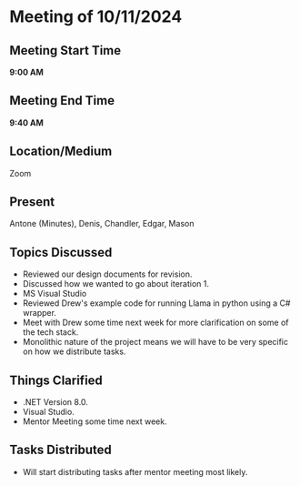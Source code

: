 # Meeting of 10/11/2024

## Meeting Start Time

 **9:00 AM** 

## Meeting End Time

**9:40 AM**

## Location/Medium

Zoom

## Present

Antone (Minutes), Denis, Chandler, Edgar, Mason

## Topics Discussed
- Reviewed our design documents for revision.
- Discussed how we wanted to go about iteration 1.
- MS Visual Studio
- Reviewed Drew's example code for running Llama in python using a C# wrapper.
- Meet with Drew some time next week for more clarification on some of the tech stack.
- Monolithic nature of the project means we will have to be very specific on how we distribute tasks.

## Things Clarified
- .NET Version 8.0.
- Visual Studio.
- Mentor Meeting some time next week.

## Tasks Distributed
- Will start distributing tasks after mentor meeting most likely.

